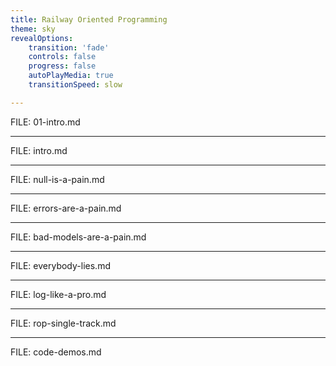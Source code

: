 ```yaml
---
title: Railway Oriented Programming
theme: sky
revealOptions:
    transition: 'fade'
    controls: false
    progress: false
    autoPlayMedia: true
    transitionSpeed: slow

---
```


FILE: 01-intro.md

---

FILE: intro.md

---

FILE: null-is-a-pain.md

---

FILE: errors-are-a-pain.md

---

FILE: bad-models-are-a-pain.md

---

FILE: everybody-lies.md

---

FILE: log-like-a-pro.md

---

FILE: rop-single-track.md

---

FILE: code-demos.md
